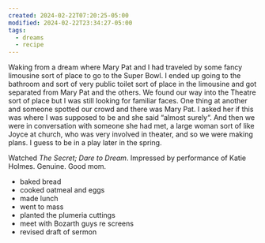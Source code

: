 ```yaml
---
created: 2024-02-22T07:20:25-05:00
modified: 2024-02-22T23:34:27-05:00
tags:
  - dreams
  - recipe
---
```


Waking from a dream where Mary Pat and I had traveled by some fancy limousine sort of place to go to the Super Bowl. I ended up going to the bathroom and sort of very public toilet sort of place in the limousine and got separated from Mary Pat and the others. We found our way into the Theatre sort of place but I was still looking for familiar faces. One thing at another and someone spotted our crowd and there was Mary Pat. I asked her if this was where I was supposed to be and she said “almost surely“. And then we were in conversation with someone she had met, a large woman sort of like Joyce at church, who was very involved in theater, and so we were making plans. I guess to be in a play later in the spring.

Watched *The Secret; Dare to Dream*. Impressed by performance of Katie Holmes. Genuine. Good mom.

- baked bread 
- cooked oatmeal and eggs
- made lunch
- went to mass
- planted the plumeria cuttings
- meet with Bozarth guys re screens
- revised draft of sermon
